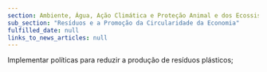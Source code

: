```yaml
---
section: Ambiente, Água, Ação Climática e Proteção Animal e dos Ecossistemas
sub_section: "Resíduos e a Promoção da Circularidade da Economia"
fulfilled_date: null
links_to_news_articles: null
---
```


Implementar políticas para reduzir a produção de resíduos plásticos;